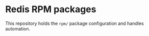 # Redis RPM packages

This repository holds the `rpm/` package configuration and handles automation.
